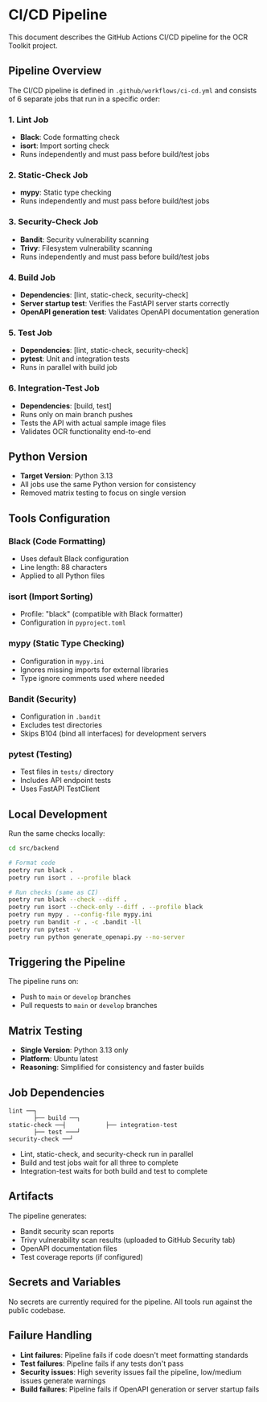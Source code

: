 # CI/CD Pipeline

This document describes the GitHub Actions CI/CD pipeline for the OCR Toolkit project.

## Pipeline Overview

The CI/CD pipeline is defined in `.github/workflows/ci-cd.yml` and consists of 6 separate jobs that run in a specific order:

### 1. Lint Job
- **Black**: Code formatting check
- **isort**: Import sorting check
- Runs independently and must pass before build/test jobs

### 2. Static-Check Job  
- **mypy**: Static type checking
- Runs independently and must pass before build/test jobs

### 3. Security-Check Job
- **Bandit**: Security vulnerability scanning
- **Trivy**: Filesystem vulnerability scanning
- Runs independently and must pass before build/test jobs

### 4. Build Job
- **Dependencies**: [lint, static-check, security-check] 
- **Server startup test**: Verifies the FastAPI server starts correctly
- **OpenAPI generation test**: Validates OpenAPI documentation generation

### 5. Test Job
- **Dependencies**: [lint, static-check, security-check]
- **pytest**: Unit and integration tests
- Runs in parallel with build job

### 6. Integration-Test Job
- **Dependencies**: [build, test]
- Runs only on main branch pushes
- Tests the API with actual sample image files
- Validates OCR functionality end-to-end

## Python Version

- **Target Version**: Python 3.13
- All jobs use the same Python version for consistency
- Removed matrix testing to focus on single version

## Tools Configuration

### Black (Code Formatting)
- Uses default Black configuration
- Line length: 88 characters
- Applied to all Python files

### isort (Import Sorting)  
- Profile: "black" (compatible with Black formatter)
- Configuration in `pyproject.toml`

### mypy (Static Type Checking)
- Configuration in `mypy.ini`
- Ignores missing imports for external libraries
- Type ignore comments used where needed

### Bandit (Security)
- Configuration in `.bandit` 
- Excludes test directories
- Skips B104 (bind all interfaces) for development servers

### pytest (Testing)
- Test files in `tests/` directory
- Includes API endpoint tests
- Uses FastAPI TestClient

## Local Development

Run the same checks locally:

```bash
cd src/backend

# Format code
poetry run black .
poetry run isort . --profile black

# Run checks (same as CI)
poetry run black --check --diff .
poetry run isort --check-only --diff . --profile black  
poetry run mypy . --config-file mypy.ini
poetry run bandit -r . -c .bandit -ll
poetry run pytest -v
poetry run python generate_openapi.py --no-server
```

## Triggering the Pipeline

The pipeline runs on:
- Push to `main` or `develop` branches
- Pull requests to `main` or `develop` branches

## Matrix Testing

- **Single Version**: Python 3.13 only
- **Platform**: Ubuntu latest
- **Reasoning**: Simplified for consistency and faster builds

## Job Dependencies

```
lint ──┐
       ├── build ──┐
static-check ──┤           ├── integration-test
       ├── test ───┘
security-check ──┘
```

- Lint, static-check, and security-check run in parallel
- Build and test jobs wait for all three to complete
- Integration-test waits for both build and test to complete

## Artifacts

The pipeline generates:
- Bandit security scan reports
- Trivy vulnerability scan results (uploaded to GitHub Security tab)
- OpenAPI documentation files
- Test coverage reports (if configured)

## Secrets and Variables

No secrets are currently required for the pipeline. All tools run against the public codebase.

## Failure Handling

- **Lint failures**: Pipeline fails if code doesn't meet formatting standards
- **Test failures**: Pipeline fails if any tests don't pass
- **Security issues**: High severity issues fail the pipeline, low/medium issues generate warnings
- **Build failures**: Pipeline fails if OpenAPI generation or server startup fails
